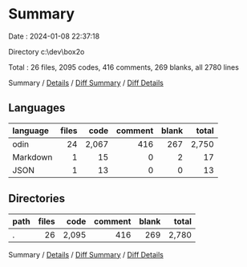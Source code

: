 # Summary

Date : 2024-01-08 22:37:18

Directory c:\\dev\\box2o

Total : 26 files,  2095 codes, 416 comments, 269 blanks, all 2780 lines

Summary / [Details](details.md) / [Diff Summary](diff.md) / [Diff Details](diff-details.md)

## Languages
| language | files | code | comment | blank | total |
| :--- | ---: | ---: | ---: | ---: | ---: |
| odin | 24 | 2,067 | 416 | 267 | 2,750 |
| Markdown | 1 | 15 | 0 | 2 | 17 |
| JSON | 1 | 13 | 0 | 0 | 13 |

## Directories
| path | files | code | comment | blank | total |
| :--- | ---: | ---: | ---: | ---: | ---: |
| . | 26 | 2,095 | 416 | 269 | 2,780 |

Summary / [Details](details.md) / [Diff Summary](diff.md) / [Diff Details](diff-details.md)